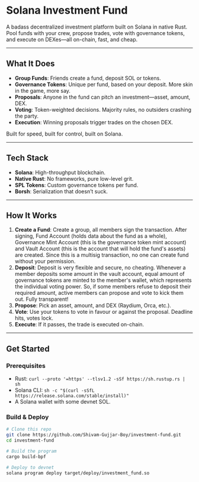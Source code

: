 # Solana Investment Fund

A badass decentralized investment platform built on Solana in native Rust. Pool funds with your crew, propose trades, vote with governance tokens, and execute on DEXes—all on-chain, fast, and cheap.

---

## What It Does
- **Group Funds**: Friends create a fund, deposit SOL or tokens.
- **Governance Tokens**: Unique per fund, based on your deposit. More skin in the game, more say.
- **Proposals**: Anyone in the fund can pitch an investment—asset, amount, DEX.
- **Voting**: Token-weighted decisions. Majority rules, no outsiders crashing the party.
- **Execution**: Winning proposals trigger trades on the chosen DEX.

Built for speed, built for control, built on Solana.

---

## Tech Stack
- **Solana**: High-throughput blockchain.
- **Native Rust**: No frameworks, pure low-level grit.
- **SPL Tokens**: Custom governance tokens per fund.
- **Borsh**: Serialization that doesn’t suck.

---

## How It Works
1. **Create a Fund**: Create a group, all members sign the transaction. After signing, Fund Account (holds data about the fund as a whole), Governance Mint Account (this is the governance token mint account) and Vault Account (this is the account that will hold the fund's assets) are created. Since this is a multisig transaction, no one can create fund without your permission.
2. **Deposit**: Deposit is very flexible and secure, no cheating. Whenever a member deposits some amount in the vault account, equal amount of governance tokens are minted to the member's wallet, which represents the individual voting power. So, if some members refuse to deposit their required amount, active members can propose and vote to kick them out. Fully transparent!
3. **Propose**: Pick an asset, amount, and DEX (Raydium, Orca, etc.).
4. **Vote**: Use your tokens to vote in favour or against the proposal. Deadline hits, votes lock.
5. **Execute**: If it passes, the trade is executed on-chain.

---

## Get Started
### Prerequisites
- Rust: `curl --proto '=https' --tlsv1.2 -sSf https://sh.rustup.rs | sh`
- Solana CLI: `sh -c "$(curl -sSfL https://release.solana.com/stable/install)"`
- A Solana wallet with some devnet SOL.

### Build & Deploy
```bash
# Clone this repo
git clone https://github.com/Shivam-Gujjar-Boy/investment-fund.git
cd investment-fund

# Build the program
cargo build-bpf

# Deploy to devnet
solana program deploy target/deploy/investment_fund.so